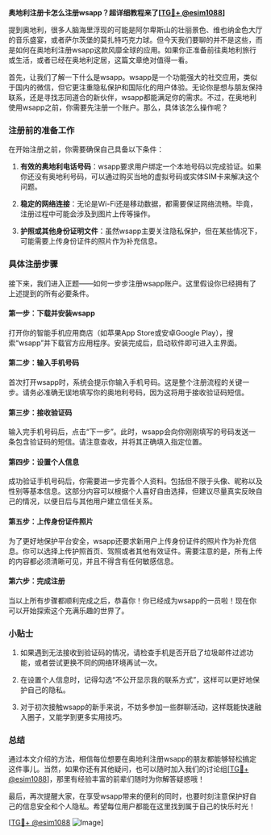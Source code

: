 **奥地利注册卡怎么注册wsapp？超详细教程来了[[TG💪+ @esim1088](https://t.me/s/esim1088)]**

提到奥地利，很多人脑海里浮现的可能是阿尔卑斯山的壮丽景色、维也纳金色大厅的音乐盛宴，或者萨尔茨堡的莫扎特巧克力球。但今天我们要聊的并不是这些，而是如何在奥地利注册wsapp这款风靡全球的应用。如果你正准备前往奥地利旅行或生活，或者已经在奥地利定居，这篇文章绝对值得一看。

首先，让我们了解一下什么是wsapp。wsapp是一个功能强大的社交应用，类似于国内的微信，但它更注重隐私保护和国际化的用户体验。无论你是想与朋友保持联系，还是寻找志同道合的新伙伴，wsapp都能满足你的需求。不过，在奥地利使用wsapp之前，你需要先注册一个账户。那么，具体该怎么操作呢？

### 注册前的准备工作

在开始注册之前，你需要确保自己具备以下条件：

1. **有效的奥地利电话号码**：wsapp要求用户绑定一个本地号码以完成验证。如果你还没有奥地利号码，可以通过购买当地的虚拟号码或实体SIM卡来解决这个问题。
   
2. **稳定的网络连接**：无论是Wi-Fi还是移动数据，都需要保证网络流畅。毕竟，注册过程中可能会涉及到图片上传等操作。

3. **护照或其他身份证明文件**：虽然wsapp主要关注隐私保护，但在某些情况下，可能需要上传身份证件的照片作为补充信息。

### 具体注册步骤

接下来，我们进入正题——如何一步步注册wsapp账户。这里假设你已经拥有了上述提到的所有必要条件。

#### 第一步：下载并安装wsapp

打开你的智能手机应用商店（如苹果App Store或安卓Google Play），搜索“wsapp”并下载官方应用程序。安装完成后，启动软件即可进入主界面。

#### 第二步：输入手机号码

首次打开wsapp时，系统会提示你输入手机号码。这是整个注册流程的关键一步。请务必准确无误地填写你的奥地利号码，因为这将用于接收验证码短信。

#### 第三步：接收验证码

输入完手机号码后，点击“下一步”。此时，wsapp会向你刚刚填写的号码发送一条包含验证码的短信。请注意查收，并将其正确填入指定位置。

#### 第四步：设置个人信息

成功验证手机号码后，你需要进一步完善个人资料。包括但不限于头像、昵称以及性别等基本信息。这部分内容可以根据个人喜好自由选择，但建议尽量真实反映自己的情况，以便日后与其他用户建立信任关系。

#### 第五步：上传身份证件照片

为了更好地保护平台安全，wsapp还要求新用户上传身份证件的照片作为补充信息。你可以选择上传护照首页、驾照或者其他有效证件。需要注意的是，所有上传的内容都必须清晰可见，并且不得含有任何敏感信息。

#### 第六步：完成注册

当以上所有步骤都顺利完成之后，恭喜你！你已经成为wsapp的一员啦！现在你可以开始探索这个充满乐趣的世界了。

### 小贴士

1. 如果遇到无法接收到验证码的情况，请检查手机是否开启了垃圾邮件过滤功能，或者尝试更换不同的网络环境再试一次。
   
2. 在设置个人信息时，记得勾选“不公开显示我的联系方式”，这样可以更好地保护自己的隐私。

3. 对于初次接触wsapp的新手来说，不妨多参加一些群聊活动，这样既能快速融入圈子，又能学到更多实用技巧。

### 总结

通过本文介绍的方法，相信每位想要在奥地利注册wsapp的朋友都能够轻松搞定这件事儿。当然，如果你还有其他疑问，也可以随时加入我们的讨论组[[TG💪+ @esim1088](https://t.me/s/esim1088)]，那里有经验丰富的前辈们随时为你解答疑惑哦！

最后，再次提醒大家，在享受wsapp带来的便利的同时，也要时刻注意保护好自己的信息安全和个人隐私。希望每位用户都能在这里找到属于自己的快乐时光！

[[TG💪+ @esim1088](https://t.me/s/esim1088) ![Image](https://i.postimg.cc/4NQfJmqS/Snipaste-2025-05-13-00-14-12.png)]